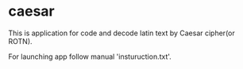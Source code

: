 # caesar

This is application for code and decode latin text by Caesar cipher(or ROTN).

For launching app follow manual 'insturuction.txt'.
